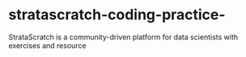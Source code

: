# stratascratch-coding-practice-
StrataScratch is a community-driven platform for data scientists with exercises and resource
